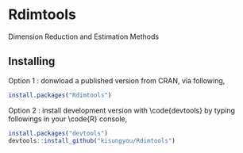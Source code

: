 # Rdimtools

Dimension Reduction and Estimation Methods

## Installing
Option 1 : donwload a published version from CRAN, via following,
```R
install.packages("Rdimtools")
```

Option 2 : install development version with \code{devtools} by typing followings in your \code{R} console,
```R
install.packages("devtools")
devtools::install_github("kisungyou/Rdimtools")
```

